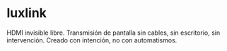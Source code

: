 # luxlink
HDMI invisible libre. Transmisión de pantalla sin cables, sin escritorio, sin intervención. Creado con intención, no con automatismos.
